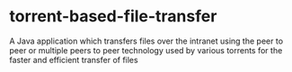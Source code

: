 # torrent-based-file-transfer
A Java application which transfers files over the intranet using the peer to peer or multiple peers to peer technology used by various torrents for the faster and efficient transfer of files
